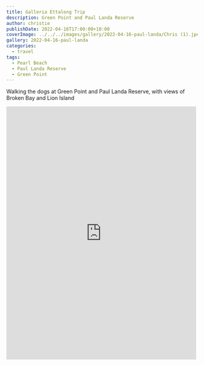 ```yaml
---
title: Galleria Ettalong Trip
description: Green Point and Paul Landa Reserve
author: christie
publishDate: 2022-04-16T17:00:00+10:00
coverImage: ../../../images/gallery/2022-04-16-paul-landa/Chris (1).jpeg
gallery: 2022-04-16-paul-landa
categories:
  - travel
tags:
  - Pearl Beach
  - Paul Landa Reserve
  - Green Point
---
```


Walking the dogs at Green Point and Paul Landa Reserve, with views of Broken Bay and Lion Island

<iframe src="https://www.facebook.com/plugins/post.php?href=https%3A%2F%2Fwww.facebook.com%2Fchris1.tham%2Fposts%2Fpfbid0q8xsvUuTQqaRyvcq48KC8YvjbuW55rVFQCSr8LkZnjkwEGWJNpPFZXstxChDyo3Jl&show_text=true&width=500" width="500" height="665" style="border:none;overflow:hidden" scrolling="no" frameborder="0" allowfullscreen="true" allow="autoplay; clipboard-write; encrypted-media; picture-in-picture; web-share"></iframe>

